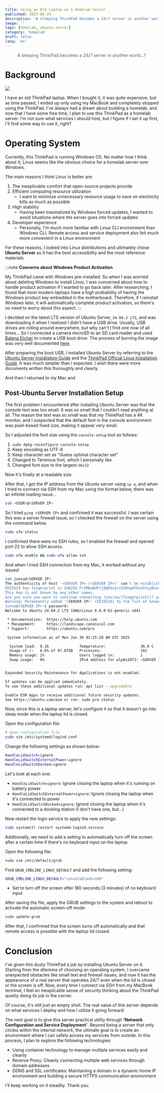 ```yaml
---
title: Using an Old Laptop as a Homelab Server
published: 2025-06-29
description: 'A sleeping ThinkPad becomes a 24/7 server in another world...?'
image: ''
tags: [homelab, ubuntu-server]
category: 'homelab'
draft: false 
lang: 'en'
---
```


> A sleeping ThinkPad becomes a 24/7 server in another world...?

# Background

![](images/2025-06-29-14-09-46.png)

I have an old ThinkPad laptop. When I bought it, it was quite expensive, but as time passed, I ended up only using my MacBook and completely stopped using the ThinkPad.
I've always had a dream about building a homelab, and now that I have some free time, I plan to use this ThinkPad as a homelab server.
I'm not sure what services I should host, but I figure if I set it up first, I'll find some way to use it, right?

# Operating System

Currently, this ThinkPad is running Windows OS.
No matter how I think about it, Linux seems like the obvious choice for a homelab server over Windows.

The main reasons I think Linux is better are:
1. The inexplicable comfort that open-source projects provide
2. Efficient computing resource utilization
    - I want to minimize unnecessary resource usage to save on electricity bills as much as possible
3. High stability
    - Having been traumatized by Windows forced updates, I wanted to avoid situations where the server goes into forced updates
4. Developer experience
    - Personally, I'm much more familiar with Linux CLI environment than Windows CLI. Remote access and service deployment also felt much more convenient in a Linux environment

For these reasons, I looked into Linux distributions and ultimately chose **Ubuntu Server** as it has the best accessibility and the most reference materials.

:::note
**Concerns about Windows Product Activation**

My ThinkPad came with Windows pre-installed. So when I was worried about deleting Windows to install Linux, I was concerned about how to handle product activation if I wanted to go back later.
After researching, I found that most modern laptops have a high probability of having the Windows product key embedded in the motherboard.
Therefore, if I reinstall Windows later, it will automatically complete product activation, so there's no need to worry about this aspect.
:::

I decided on the latest LTS version of Ubuntu Server, `24.04.2 LTS`, and was downloading it when I realized I didn't have a USB drive.
Usually, USB drives are rolling around everywhere, but why can't I find one now of all times...
So I connected a camera microSD to an SD card reader and used [Balena Etcher](https://etcher.balena.io/) to create a USB boot drive.
The process of burning the image was very well documented [here](https://ubuntu.com/tutorials/create-a-usb-stick-on-macos).

After preparing the boot USB, I installed Ubuntu Server by referring to the [Ubuntu Server Installation Guide](https://ubuntu.com/tutorials/install-ubuntu-server#1-overview) and the [ThinkPad Official Linux Installation Guide](https://download.lenovo.com/pccbbs/mobiles_pdf/tp_p1_gen2_ubuntu_18.04_lts_installation_v1.0.pdf_). 
It was much simpler than I expected. I wish there were more documents written this thoroughly and clearly.

And then I returned to my Mac and

## Post-Ubuntu Server Installation Setup

The first problem I encountered after installing Ubuntu Server was that the console text was too small.
It was so small that I couldn't read anything at all.
The reason the text was so small was that my ThinkPad has a 4K monitor, and I suspected that the default font in the console environment was pixel-based fixed size, making it appear very small.

So I adjusted the font size using the `console-setup` tool as follows:

1. `sudo dpkg-reconfigure console-setup`
2. Keep encoding as UTF-8
3. Keep character set as "Guess optimal character set"
4. Changed to Terminus font, which I personally like
5. Changed font size to the largest `16x32`

Now it's finally at a readable size.

After that, I got the IP address from the Ubuntu server using `ip a`, and when I tried to connect via SSH from my Mac using the format below, there was an infinite loading issue...
```bash frame="none"
ssh <USER>@<SERVER IP>
```
So I tried `ping <SERVER IP>` and confirmed it was successful.
I was certain this was a server firewall issue, so I checked the firewall on the server using the command below.
```bash frame="none"
sudo ufw status
```
I confirmed there were no SSH rules, so I enabled the firewall and opened port 22 to allow SSH access.
```bash frame="none"
sudo ufw enable && sudo ufw allow ssh
```
And when I tried SSH connection from my Mac, it worked without any issues!
```bash frame="none"
ssh junsu@<SERVER IP>
The authenticity of host '<SERVER IP> (<SERVER IP>)' can't be established.
ED25519 key fingerprint is SHA256:F+2M6uBdFrj9gRdsX/vSSRngAYGcehtsyDCe4koXC2o.
This key is not known by any other names.
Are you sure you want to continue connecting (yes/no/[fingerprint])? yes
Warning: Permanently added '<SERVER IP>' (ED25519) to the list of known hosts.
junsu@<SERVER IP>'s password: 
Welcome to Ubuntu 24.04.2 LTS (GNU/Linux 6.8.0-62-generic x64)

 * Documentation:  https://help.ubuntu.com
 * Management:     https://landscape.canonical.com
 * Support:        https://ubuntu.com/pro

 System information as of Mon Jun 30 01:25:28 AM UTC 2025

  System load:  0.16              Temperature:                36.0 C
  Usage of /:   6.6% of 97.87GB   Processes:                  181
  Memory usage: 2%                Users logged in:            1
  Swap usage:   0%                IPv4 address for wlp0s20f3: <SERVER IP>


Expanded Security Maintenance for Applications is not enabled.

57 updates can be applied immediately.
To see these additional updates run: apt list --upgradable

Enable ESM Apps to receive additional future security updates.
See https://ubuntu.com/esm or run: sudo pro status
```
Now, since this is a laptop server, let's configure it so that it doesn't go into sleep mode when the laptop lid is closed.

Open the configuration file:
```bash frame="none"
# Open configuration file
sudo vim /etc/systemd/logind.conf
```
Change the following settings as shown below:
```bash frame="none"
HandleLidSwitch=ignore
HandleLidSwitchExternalPower=ignore
HandleLidSwitchDocked=ignore
```
Let's look at each one:
- `HandleLidSwitch=ignore`: Ignore closing the laptop when it's running on battery power
- `HandleLidSwitchExternalPower=ignore`: Ignore closing the laptop when it's connected to power
- `HandleLidSwitchDocked=ignore`: Ignore closing the laptop when it's connected to a docking station (I don't have one, but...)

Now restart the login service to apply the new settings:
```bash frame="none"
sudo systemctl restart systemd-logind.service
```

Additionally, we need to add a setting to automatically turn off the screen after a certain time if there's no keyboard input on the laptop.

Open the following file:
```bash frame="none"
sudo vim /etc/default/grub
```

Find `GRUB_CMDLINE_LINUX_DEFAULT` and add the following setting:
```bash frame="none"
GRUB_CMDLINE_LINUX_DEFAULT="consoleblank=180"
```
- Set to turn off the screen after 180 seconds (3 minutes) of no keyboard input

After saving the file, apply the GRUB settings to the system and reboot to activate the automatic screen-off mode:
```bash frame="none"
sudo update-grub
```
After that, I confirmed that the screen turns off automatically and that remote access is possible with the laptop lid closed.

# Conclusion
I've given this dusty ThinkPad a job by installing Ubuntu Server on it.
Starting from the dilemma of choosing an operating system, I overcame unexpected obstacles like small text and firewall issues, and now it has the appearance of a real server that operates 24/7 even when the lid is closed or the screen is off. Now, every time I connect via SSH from my MacBook terminal, I feel an inexplicable sense of security thinking about the ThinkPad quietly doing its job in the corner.

Of course, it's still just an empty shell. The real value of this server depends on what services I deploy and how I utilize it going forward.

The next goal is to give this server practical utility through **'Network Configuration and Service Deployment'**. Beyond being a server that only circles within the internal network, the ultimate goal is to create an environment where I can safely access my services from outside. In this process, I plan to explore the following technologies:

- Using container technology to manage multiple services easily and cleanly
- Reverse Proxy: Cleanly connecting multiple web services through domain addresses
- DDNS and SSL certificates: Maintaining a domain in a dynamic home IP environment and building a secure HTTPS communication environment

I'll keep working on it steadily. Thank you.
